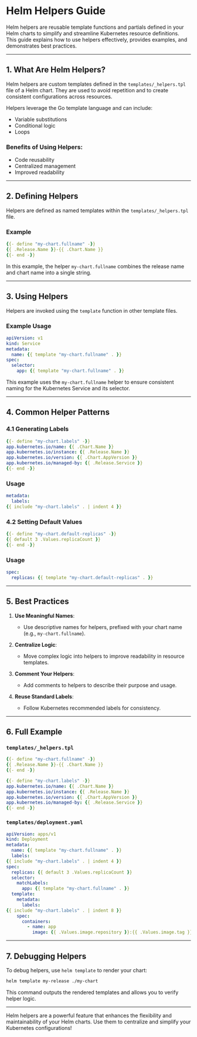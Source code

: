 # Helm Helpers Guide

Helm helpers are reusable template functions and partials defined in your Helm charts to simplify and streamline Kubernetes resource definitions. This guide explains how to use helpers effectively, provides examples, and demonstrates best practices.

---

## 1. What Are Helm Helpers?
Helm helpers are custom templates defined in the `templates/_helpers.tpl` file of a Helm chart. They are used to avoid repetition and to create consistent configurations across resources.

Helpers leverage the Go template language and can include:
- Variable substitutions
- Conditional logic
- Loops

### Benefits of Using Helpers:
- Code reusability
- Centralized management
- Improved readability

---

## 2. Defining Helpers
Helpers are defined as named templates within the `templates/_helpers.tpl` file.

### Example
```yaml
{{- define "my-chart.fullname" -}}
{{ .Release.Name }}-{{ .Chart.Name }}
{{- end -}}
```

In this example, the helper `my-chart.fullname` combines the release name and chart name into a single string.

---

## 3. Using Helpers
Helpers are invoked using the `template` function in other template files.

### Example Usage
```yaml
apiVersion: v1
kind: Service
metadata:
  name: {{ template "my-chart.fullname" . }}
spec:
  selector:
    app: {{ template "my-chart.fullname" . }}
```

This example uses the `my-chart.fullname` helper to ensure consistent naming for the Kubernetes Service and its selector.

---

## 4. Common Helper Patterns

### 4.1 Generating Labels
```yaml
{{- define "my-chart.labels" -}}
app.kubernetes.io/name: {{ .Chart.Name }}
app.kubernetes.io/instance: {{ .Release.Name }}
app.kubernetes.io/version: {{ .Chart.AppVersion }}
app.kubernetes.io/managed-by: {{ .Release.Service }}
{{- end -}}
```

### Usage
```yaml
metadata:
  labels:
{{ include "my-chart.labels" . | indent 4 }}
```

### 4.2 Setting Default Values
```yaml
{{- define "my-chart.default-replicas" -}}
{{ default 3 .Values.replicaCount }}
{{- end -}}
```

### Usage
```yaml
spec:
  replicas: {{ template "my-chart.default-replicas" . }}
```

---

## 5. Best Practices

1. **Use Meaningful Names**:
   - Use descriptive names for helpers, prefixed with your chart name (e.g., `my-chart.fullname`).

2. **Centralize Logic**:
   - Move complex logic into helpers to improve readability in resource templates.

3. **Comment Your Helpers**:
   - Add comments to helpers to describe their purpose and usage.

4. **Reuse Standard Labels**:
   - Follow Kubernetes recommended labels for consistency.

---

## 6. Full Example

### `templates/_helpers.tpl`
```yaml
{{- define "my-chart.fullname" -}}
{{ .Release.Name }}-{{ .Chart.Name }}
{{- end -}}

{{- define "my-chart.labels" -}}
app.kubernetes.io/name: {{ .Chart.Name }}
app.kubernetes.io/instance: {{ .Release.Name }}
app.kubernetes.io/version: {{ .Chart.AppVersion }}
app.kubernetes.io/managed-by: {{ .Release.Service }}
{{- end -}}
```

### `templates/deployment.yaml`
```yaml
apiVersion: apps/v1
kind: Deployment
metadata:
  name: {{ template "my-chart.fullname" . }}
  labels:
{{ include "my-chart.labels" . | indent 4 }}
spec:
  replicas: {{ default 3 .Values.replicaCount }}
  selector:
    matchLabels:
      app: {{ template "my-chart.fullname" . }}
  template:
    metadata:
      labels:
{{ include "my-chart.labels" . | indent 8 }}
    spec:
      containers:
        - name: app
          image: {{ .Values.image.repository }}:{{ .Values.image.tag }}
```

---

## 7. Debugging Helpers

To debug helpers, use `helm template` to render your chart:
```bash
helm template my-release ./my-chart
```
This command outputs the rendered templates and allows you to verify helper logic.

---

Helm helpers are a powerful feature that enhances the flexibility and maintainability of your Helm charts. Use them to centralize and simplify your Kubernetes configurations!
